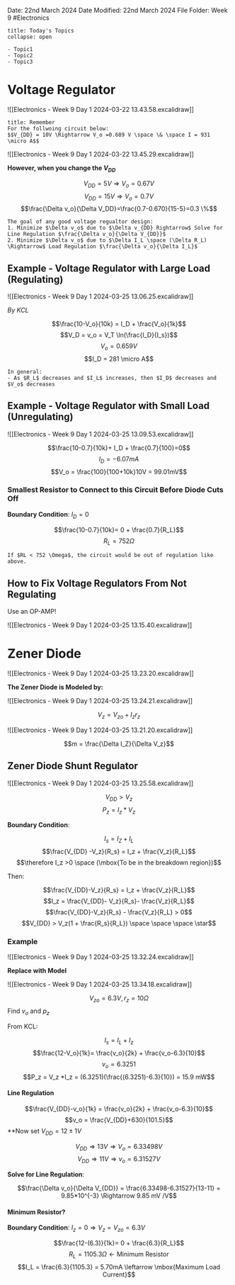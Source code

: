 Date: 22nd March 2024
Date Modified: 22nd March 2024
File Folder: Week 9
#Electronics

```ad-abstract
title: Today's Topics
collapse: open

- Topic1
- Topic2
- Topic3

```

# Voltage Regulator

![[Electronics - Week 9 Day 1 2024-03-22 13.43.58.excalidraw]]

```ad-note
title: Remember
For the follwoing circuit below:
$$V_{DD} = 10V \Rightarrow V_o =0.689 V \space \& \space I = 931 \micro A$$
```
![[Electronics - Week 9 Day 1 2024-03-22 13.45.29.excalidraw]]

**However, when you change the $V_{DD}$**

$$V_{DD} = 5V \Rightarrow V_o =0.67 V$$
$$V_{DD} = 15V \Rightarrow V_o =0.7 V$$
$$\frac{\Delta v_o}{\Delta V_DD}=\frac{0.7-0.670}{15-5}=0.3 \%$$


```ad-important
The goal of any good voltage regualtor design:
1. Minimize $\Delta v_o$ due to $\Delta v_{DD} Rightarrow$ Solve for Line Regulation $\frac{\Delta v_o}{\Delta V_{DD}}$
2. Minimize $\Delta v_o$ due to $\Delta I_L \space (\Delta R_L) \Rightarrow$ Load Regulation $\frac{\Delta v_o}{\Delta I_L}$
```

## Example - Voltage Regulator with Large Load (Regulating)

![[Electronics - Week 9 Day 1 2024-03-25 13.06.25.excalidraw]]

*By KCL*

$$\frac{10-V_o}{10k} = I_D + \frac{V_o}{1k}$$
$$V_D = v_o = V_T \ln(\frac{I_D}{I_s})$$
$$V_o = 0.659 V$$
$$I_D = 281 \micro A$$

```ad-important
In general:
- As $R_L$ decreases and $I_L$ increases, then $I_D$ decreases and $V_o$ decreases
```

## Example - Voltage Regulator with Small Load (Unregulating)

![[Electronics - Week 9 Day 1 2024-03-25 13.09.53.excalidraw]]

$$\frac{10-0.7}{10k}+ I_D + \frac{0.7}{100}=0$$
$$I_D = -6.07mA$$
$$V_o = \frac{100}{100+10k}10V = 99.01mV$$

### Smallest Resistor to Connect to this Circuit Before Diode Cuts Off

**Boundary Condition**: $I_D = 0$

$$\frac{10-0.7}{10k}= 0 + \frac{0.7}{R_L}$$
$$R_L = 752 \Omega$$
```ad-warning
If $RL < 752 \Omega$, the circuit would be out of regulation like above.
```

## How to Fix Voltage Regulators From Not Regulating

Use an OP-AMP!

![[Electronics - Week 9 Day 1 2024-03-25 13.15.40.excalidraw]]

# Zener Diode

![[Electronics - Week 9 Day 1 2024-03-25 13.23.20.excalidraw]]

**The Zener Diode is Modeled by:**

![[Electronics - Week 9 Day 1 2024-03-25 13.24.21.excalidraw]]

$$V_z = V_{zo}+I_zr_z$$

![[Electronics - Week 9 Day 1 2024-03-25 13.21.20.excalidraw]]

$$m = \frac{\Delta I_Z}{\Delta V_z}$$
## Zener Diode Shunt Regulator

![[Electronics - Week 9 Day 1 2024-03-25 13.25.58.excalidraw]]

$$V_{DD} > V_z$$
$$P_z = I_z * V_z$$

**Boundary Condition**: 

$$I_s = I_Z + I_L$$
$$\frac{V_{DD} -V_z}{R_s} = I_z + \frac{V_z}{R_L}$$
$$\therefore I_z >0 \space (\mbox{To be in the breakdown region})$$

Then:

$$\frac{V_{DD}-V_z}{R_s} = I_z + \frac{V_z}{R_L}$$
$$I_z = \frac{V_{DD}- V_z}{R_s}- \frac{V_z}{R_L}$$
$$\frac{V_{DD}-V_z}{R_s} - \frac{V_z}{R_L} > 0$$
$$V_{DD} > V_z(1 + \frac{R_s}{R_L}) \space \space \space \star$$

### Example

![[Electronics - Week 9 Day 1 2024-03-25 13.32.24.excalidraw]]

**Replace with Model**

![[Electronics - Week 9 Day 1 2024-03-25 13.34.18.excalidraw]]

$$V_{zo} = 6.3V, r_z = 10 \Omega$$
Find $v_o$ and $p_z$

From KCL:

$$I_s = I_L + I_z$$
$$\frac{12-V_o}{1k}= \frac{v_o}{2k} + \frac{v_o-6.3}{10}$$
$$v_o = 6.3251$$
$$P_z = V_z *I_z = (6.3251)(\frac{(6.3251)-6.3}{10}) = 15.9 mW$$
#### Line Regulation

$$\frac{V_{DD}-v_o}{1k} = \frac{v_o}{2k} + \frac{v_o-6.3}{10}$$
$$v_o = \frac{V_{DD}+630}{101.5}$$
**Now set $V_{DD} = 12 \pm 1 V$

$$V_{DD} \Rightarrow 13V \Rightarrow V_o = 6.33498V$$
$$V_{DD} \Rightarrow 11 V \Rightarrow v_o = 6.31527V$$

**Solve for Line Regulation**:

$$\frac{\Delta v_o}{\Delta V_{DD}} = \frac{6.33498-6.31527}{13-11} = 9.85*10^{-3} \Rightarrow 9.85 mV /V$$

#### Minimum Resistor?

**Boundary Condition**: $I_z =0 \Rightarrow V_z = V_{zo} = 6.3V$

$$\frac{12-(6.3)}{1k}= 0 + \frac{6.3}{R_L}$$$$R_L = 1105.3 \Omega \leftarrow \mbox{Minimum Resistor}$$
$$I_L = \frac{6.3}{1105.3} = 5.70mA \leftarrow \mbox{Maximum Load Current}$$

